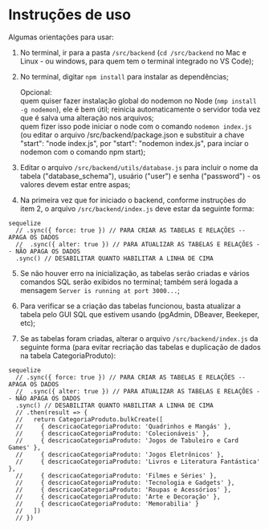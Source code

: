 # Instruções de uso

Algumas orientações para usar:

1. No terminal, ir para a pasta `/src/backend` (`cd /src/backend` no Mac e Linux - ou windows, para quem tem o terminal integrado no VS Code);

2. No terminal, digitar `npm install` para instalar as dependências;

      Opcional:   
         quem quiser fazer instalação global do nodemon no Node (`nmp install -g nodemon`), ele é bem útil; reinicia automaticamente o servidor toda vez que é salva uma alteração nos arquivos;  
         quem fizer isso pode iniciar o node com o comando `nodemon index.js` (ou editar o arquivo /src/backend/package.json e substituir a chave "start": "node index.js", por "start": "nodemon index.js", para inciar o nodemon com o comando npm start);

3. Editar o arquivo `/src/backend/utils/database.js` para incluir o nome da tabela ("database_schema"), usuário ("user") e senha ("password") - os valores devem estar entre aspas;

4. Na primeira vez que for iniciado o backend, conforme instruções do item 2, o arquivo `/src/backend/index.js` deve estar da seguinte forma:

```
sequelize
  // .sync({ force: true }) // PARA CRIAR AS TABELAS E RELAÇÕES -- APAGA OS DADOS
  //  .sync({ alter: true }) // PARA ATUALIZAR AS TABELAS E RELAÇÕES -- NÃO APAGA OS DADOS
  .sync() // DESABILITAR QUANTO HABILITAR A LINHA DE CIMA
```

5. Se não houver erro na inicialização, as tabelas serão criadas e vários comandos SQL serão exibidos no terminal; também será logada a mensagem `Server is running at port 3000...`;

6. Para verificar se a criação das tabelas funcionou, basta atualizar a tabela pelo GUI SQL que estivem usando (pgAdmin, DBeaver, Beekeper, etc);

7. Se as tabelas foram criadas, alterar o arquivo `/src/backend/index.js` da seguinte forma (para evitar recriação das tabelas e duplicação de dados na tabela CategoriaProduto):

```
sequelize
  // .sync({ force: true }) // PARA CRIAR AS TABELAS E RELAÇÕES -- APAGA OS DADOS
  //  .sync({ alter: true }) // PARA ATUALIZAR AS TABELAS E RELAÇÕES -- NÃO APAGA OS DADOS
  .sync() // DESABILITAR QUANTO HABILITAR A LINHA DE CIMA
  // .then(result => {
  //   return CategoriaProduto.bulkCreate([
  //     { descricaoCategoriaProduto: 'Quadrinhos e Mangás' },
  //     { descricaoCategoriaProduto: 'Colecionáveis' },
  //     { descricaoCategoriaProduto: 'Jogos de Tabuleiro e Card Games' },
  //     { descricaoCategoriaProduto: 'Jogos Eletrônicos' },
  //     { descricaoCategoriaProduto: 'Livros e Literatura Fantástica' },
  //     { descricaoCategoriaProduto: 'Filmes e Séries' },
  //     { descricaoCategoriaProduto: 'Tecnologia e Gadgets' },
  //     { descricaoCategoriaProduto: 'Roupas e Acessórios' },
  //     { descricaoCategoriaProduto: 'Arte e Decoração' },
  //     { descricaoCategoriaProduto: 'Memorabilia' }
  //   ])
  // })
```
